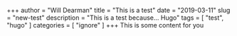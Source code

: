 +++
author = "Will Dearman"
title = "This is a test"
date = "2019-03-11"
slug = "new-test"
description = "This is a test because... Hugo"
tags = [
    "test",
    "hugo"
]
categories = [
    "ignore"
]
+++
This is some content for you